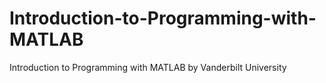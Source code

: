 # Introduction-to-Programming-with-MATLAB
Introduction to Programming with MATLAB by Vanderbilt University
